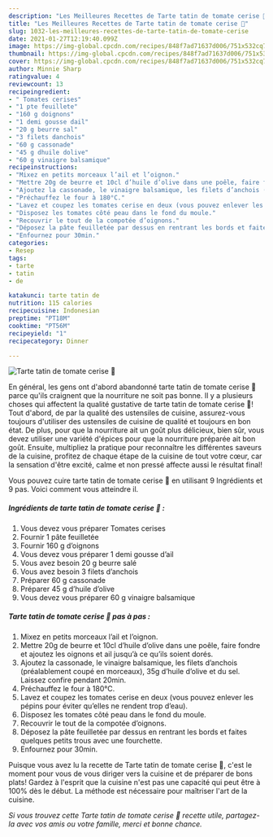 ```yaml
---
description: "Les Meilleures Recettes de Tarte tatin de tomate cerise 🍅"
title: "Les Meilleures Recettes de Tarte tatin de tomate cerise 🍅"
slug: 1032-les-meilleures-recettes-de-tarte-tatin-de-tomate-cerise
date: 2021-01-27T12:19:40.099Z
image: https://img-global.cpcdn.com/recipes/848f7ad71637d006/751x532cq70/tarte-tatin-de-tomate-cerise-🍅-photo-principale-de-la-recette.jpg
thumbnail: https://img-global.cpcdn.com/recipes/848f7ad71637d006/751x532cq70/tarte-tatin-de-tomate-cerise-🍅-photo-principale-de-la-recette.jpg
cover: https://img-global.cpcdn.com/recipes/848f7ad71637d006/751x532cq70/tarte-tatin-de-tomate-cerise-🍅-photo-principale-de-la-recette.jpg
author: Minnie Sharp
ratingvalue: 4
reviewcount: 13
recipeingredient:
- " Tomates cerises"
- "1 pte feuillete"
- "160 g doignons"
- "1 demi gousse dail"
- "20 g beurre sal"
- "3 filets danchois"
- "60 g cassonade"
- "45 g dhuile dolive"
- "60 g vinaigre balsamique"
recipeinstructions:
- "Mixez en petits morceaux l’ail et l’oignon."
- "Mettre 20g de beurre et 10cl d’huile d’olive dans une poêle, faire fondre et ajoutez les oignons et ail jusqu’à ce qu’ils soient dorés."
- "Ajoutez la cassonade, le vinaigre balsamique, les filets d’anchois (préalablement coupé en morceaux), 35g d’huile d’olive et du sel. Laissez confire pendant 20min."
- "Préchauffez le four à 180°C."
- "Lavez et coupez les tomates cerise en deux (vous pouvez enlever les pépins pour éviter qu’elles ne rendent trop d’eau)."
- "Disposez les tomates côté peau dans le fond du moule."
- "Recouvrir le tout de la compotée d’oignons."
- "Déposez la pâte feuilletée par dessus en rentrant les bords et faites quelques petits trous avec une fourchette."
- "Enfournez pour 30min."
categories:
- Resep
tags:
- tarte
- tatin
- de

katakunci: tarte tatin de 
nutrition: 115 calories
recipecuisine: Indonesian
preptime: "PT18M"
cooktime: "PT56M"
recipeyield: "1"
recipecategory: Dinner

---
```



![Tarte tatin de tomate cerise 🍅](https://img-global.cpcdn.com/recipes/848f7ad71637d006/751x532cq70/tarte-tatin-de-tomate-cerise-🍅-photo-principale-de-la-recette.jpg)

En général, les gens ont d'abord abandonné tarte tatin de tomate cerise 🍅 parce qu'ils craignent que la nourriture ne soit pas bonne. Il y a plusieurs choses qui affectent la qualité gustative de tarte tatin de tomate cerise 🍅! Tout d'abord, de par la qualité des ustensiles de cuisine, assurez-vous toujours d'utiliser des ustensiles de cuisine de qualité et toujours en bon état. De plus, pour que la nourriture ait un goût plus délicieux, bien sûr, vous devez utiliser une variété d'épices pour que la nourriture préparée ait bon goût. Ensuite, multipliez la pratique pour reconnaître les différentes saveurs de la cuisine, profitez de chaque étape de la cuisine de tout votre cœur, car la sensation d'être excité, calme et non pressé affecte aussi le résultat final!

<!--inarticleads1-->

Vous pouvez cuire tarte tatin de tomate cerise 🍅 en utilisant 9 Ingrédients et 9 pas. Voici comment vous atteindre il.

##### Ingrédients de tarte tatin de tomate cerise 🍅 :

1. Vous devez vous préparer  Tomates cerises
1. Fournir 1 pâte feuilletée
1. Fournir 160 g d’oignons
1. Vous devez vous préparer 1 demi gousse d’ail
1. Vous avez besoin 20 g beurre salé
1. Vous avez besoin 3 filets d’anchois
1. Préparer 60 g cassonade
1. Préparer 45 g d’huile d’olive
1. Vous devez vous préparer 60 g vinaigre balsamique




<!--inarticleads2-->

##### Tarte tatin de tomate cerise 🍅 pas à pas :

1. Mixez en petits morceaux l’ail et l’oignon.
1. Mettre 20g de beurre et 10cl d’huile d’olive dans une poêle, faire fondre et ajoutez les oignons et ail jusqu’à ce qu’ils soient dorés.
1. Ajoutez la cassonade, le vinaigre balsamique, les filets d’anchois (préalablement coupé en morceaux), 35g d’huile d’olive et du sel. Laissez confire pendant 20min.
1. Préchauffez le four à 180°C.
1. Lavez et coupez les tomates cerise en deux (vous pouvez enlever les pépins pour éviter qu’elles ne rendent trop d’eau).
1. Disposez les tomates côté peau dans le fond du moule.
1. Recouvrir le tout de la compotée d’oignons.
1. Déposez la pâte feuilletée par dessus en rentrant les bords et faites quelques petits trous avec une fourchette.
1. Enfournez pour 30min.




<!--inarticleads1-->

<p>
Puisque vous avez lu la recette de Tarte tatin de tomate cerise 🍅, c'est le moment pour vous de vous diriger vers la cuisine et de préparer de bons plats! Gardez à l'esprit que la cuisine n'est pas une capacité qui peut être à 100% dès le début. La méthode est nécessaire pour maîtriser l'art de la cuisine.
</p>

<p>
<i>Si vous trouvez cette Tarte tatin de tomate cerise 🍅 recette utile, partagez-la avec vos amis ou votre famille, merci et bonne chance.</i>
</p>
